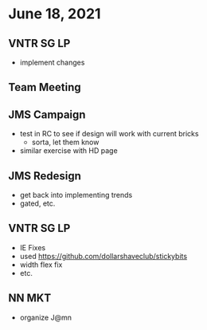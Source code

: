 # June 18, 2021

## VNTR SG LP
- implement changes

## Team Meeting

## JMS Campaign
- test in RC to see if design will work with current bricks
	- sorta, let them know
- similar exercise with HD page

## JMS Redesign
- get back into implementing trends
- gated, etc.

## VNTR SG LP
- IE Fixes
- used https://github.com/dollarshaveclub/stickybits
- width flex fix
- etc.

## NN MKT
- organize J@mn